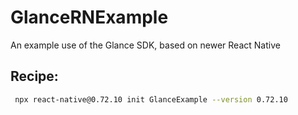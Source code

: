 # GlanceRNExample

An example use of the Glance SDK, based on newer React Native

## Recipe:

```sh
 npx react-native@0.72.10 init GlanceExample --version 0.72.10
```
